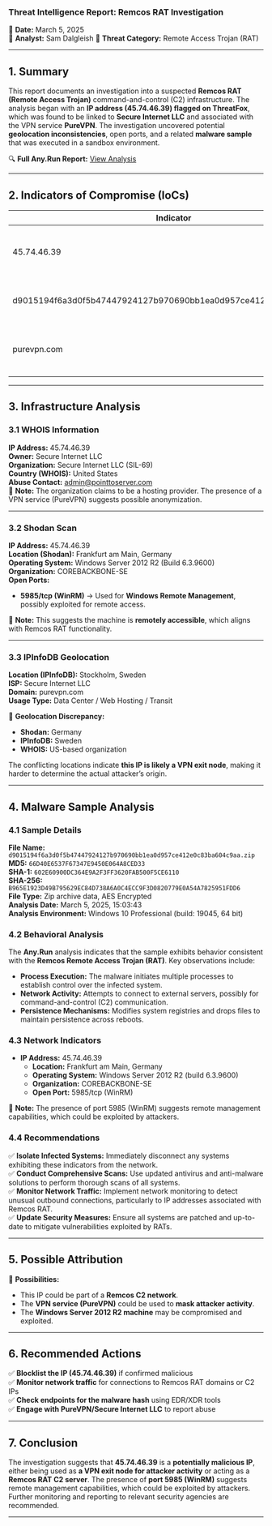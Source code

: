 ### **Threat Intelligence Report: Remcos RAT Investigation**

📅 **Date:** March 5, 2025  
👤 **Analyst:** Sam Dalgleish
🎯 **Threat Category:** Remote Access Trojan (RAT)

---

## **1. Summary**

This report documents an investigation into a suspected **Remcos RAT (Remote Access Trojan)** command-and-control (C2) infrastructure. The analysis began with an **IP address (45.74.46.39) flagged on ThreatFox**, which was found to be linked to **Secure Internet LLC** and associated with the VPN service **PureVPN**. The investigation uncovered potential **geolocation inconsistencies**, open ports, and a related **malware sample** that was executed in a sandbox environment.

🔍 **Full Any.Run Report:** [View Analysis](https://any.run/report/b965e1923d49b795629ec84d738a6a0c4ecc9f3d0820779e0a54a7825951fdd6/ca39ce83-2f3f-4437-afc6-f4370f4ae842)

---

## **2. Indicators of Compromise (IoCs)**

|**Indicator**|**Type**|**Description**|
|---|---|---|
|45.74.46.39|IP Address|Possible VPN exit node linked to Remcos RAT|
|d9015194f6a3d0f5b47447924127b970690bb1ea0d957ce412e0c83ba604c9aa|Malware Hash|Remcos RAT sample linked to this IP|
|purevpn.com|Domain|VPN service potentially used for obfuscation|

---

## **3. Infrastructure Analysis**

### **3.1 WHOIS Information**

**IP Address:** 45.74.46.39  
**Owner:** Secure Internet LLC  
**Organization:** Secure Internet LLC (SIL-69)  
**Country (WHOIS):** United States  
**Abuse Contact:** [admin@pointtoserver.com](mailto:admin@pointtoserver.com)  
📌 **Note:** The organization claims to be a hosting provider. The presence of a VPN service (PureVPN) suggests possible anonymization.

---

### **3.2 Shodan Scan**

**IP Address:** 45.74.46.39  
**Location (Shodan):** Frankfurt am Main, Germany  
**Operating System:** Windows Server 2012 R2 (Build 6.3.9600)  
**Organization:** COREBACKBONE-SE  
**Open Ports:**

- **5985/tcp (WinRM)** → Used for **Windows Remote Management**, possibly exploited for remote access.

📌 **Note:** This suggests the machine is **remotely accessible**, which aligns with Remcos RAT functionality.

---

### **3.3 IPInfoDB Geolocation**

**Location (IPInfoDB):** Stockholm, Sweden  
**ISP:** Secure Internet LLC  
**Domain:** purevpn.com  
**Usage Type:** Data Center / Web Hosting / Transit

📌 **Geolocation Discrepancy:**

- **Shodan:** Germany
- **IPInfoDB:** Sweden
- **WHOIS:** US-based organization

The conflicting locations indicate **this IP is likely a VPN exit node**, making it harder to determine the actual attacker’s origin.

---

## **4. Malware Sample Analysis**

### **4.1 Sample Details**

**File Name:** `d9015194f6a3d0f5b47447924127b970690bb1ea0d957ce412e0c83ba604c9aa.zip`  
**MD5:** `66D40E6537F67347E9450E064A8CED33`  
**SHA-1:** `602E60900DC364E9A2F3FF3620FAB500F5CE6110`  
**SHA-256:** `B965E1923D49B795629EC84D738A6A0C4ECC9F3D0820779E0A54A7825951FDD6`  
**File Type:** Zip archive data, AES Encrypted  
**Analysis Date:** March 5, 2025, 15:03:43  
**Analysis Environment:** Windows 10 Professional (build: 19045, 64 bit)

### **4.2 Behavioral Analysis**

The **Any.Run** analysis indicates that the sample exhibits behavior consistent with the **Remcos Remote Access Trojan (RAT)**. Key observations include:

- **Process Execution:** The malware initiates multiple processes to establish control over the infected system.
- **Network Activity:** Attempts to connect to external servers, possibly for command-and-control (C2) communication.
- **Persistence Mechanisms:** Modifies system registries and drops files to maintain persistence across reboots.

### **4.3 Network Indicators**

- **IP Address:** 45.74.46.39
    - **Location:** Frankfurt am Main, Germany
    - **Operating System:** Windows Server 2012 R2 (build 6.3.9600)
    - **Organization:** COREBACKBONE-SE
    - **Open Port:** 5985/tcp (WinRM)

📌 **Note:** The presence of port 5985 (WinRM) suggests remote management capabilities, which could be exploited by attackers.

### **4.4 Recommendations**

✅ **Isolate Infected Systems:** Immediately disconnect any systems exhibiting these indicators from the network.  
✅ **Conduct Comprehensive Scans:** Use updated antivirus and anti-malware solutions to perform thorough scans of all systems.  
✅ **Monitor Network Traffic:** Implement network monitoring to detect unusual outbound connections, particularly to IP addresses associated with Remcos RAT.  
✅ **Update Security Measures:** Ensure all systems are patched and up-to-date to mitigate vulnerabilities exploited by RATs.

---

## **5. Possible Attribution**

🔹 **Possibilities:**

- This IP could be part of a **Remcos C2 network**.
- The **VPN service (PureVPN)** could be used to **mask attacker activity**.
- The **Windows Server 2012 R2 machine** may be compromised and exploited.

---

## **6. Recommended Actions**

✅ **Blocklist the IP (45.74.46.39)** if confirmed malicious  
✅ **Monitor network traffic** for connections to Remcos RAT domains or C2 IPs  
✅ **Check endpoints for the malware hash** using EDR/XDR tools  
✅ **Engage with PureVPN/Secure Internet LLC** to report abuse

---

## **7. Conclusion**

The investigation suggests that **45.74.46.39** is a **potentially malicious IP**, either being used as **a VPN exit node for attacker activity** or acting as a **Remcos RAT C2 server**. The presence of **port 5985 (WinRM)** suggests remote management capabilities, which could be exploited by attackers. Further monitoring and reporting to relevant security agencies are recommended.

---